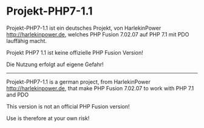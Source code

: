 # Projekt-PHP7-1.1

Projekt-PHP7-1.1 ist ein deutsches Projekt, von HarlekinPower http://harlekinpower.de, welches PHP Fusion 7.02.07 auf PHP 7.1 mit PDO lauffähig macht.

Projekt PHP7 1.1 ist keine offizielle PHP Fusion Version! 

Die Nutzung erfolgt auf eigene Gefahr!

----------------------------------------------------------------------------------------------------------------------------------

Projekt-PHP7-1.1 is a german project, from HarlekinPower http://harlekinpower.de, that make PHP Fusion 7.02.07 to work with PHP 7.1 and PDO

This version is not an official PHP Fusion version!

Use is therefore at your own risk!

